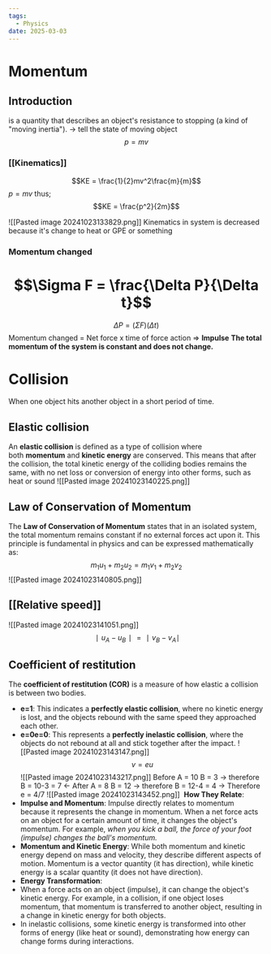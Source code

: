 ```yaml
---
tags:
  - Physics
date: 2025-03-03
---
```

# Momentum
## Introduction 

is a quantity that describes an object's resistance to stopping (a kind of "moving inertia"). -> tell the state of moving object
$$p = mv$$
### [[Kinematics]] 
$$KE = \frac{1}{2}mv^2\frac{m}{m}$$
$p = mv$ thus; 
$$KE = \frac{p^2}{2m}$$

![[Pasted image 20241023133829.png]]
Kinematics in system is decreased because it's change to heat or GPE or something
### Momentum changed
$$\Sigma F = \frac{\Delta P}{\Delta t}$$
=
$$\Delta P = (\Sigma F)(\Delta t)$$
Momentum changed =  Net force x time of force action => **Impulse**
**The total momentum of the system is constant and does not change.**
# Collision
When one object hits another object in a short period of time.
## Elastic collision
An **elastic collision** is defined as a type of collision where both **momentum** and **kinetic energy** are conserved. This means that after the collision, the total kinetic energy of the colliding bodies remains the same, with no net loss or conversion of energy into other forms, such as heat or sound
![[Pasted image 20241023140225.png]]
## Law of Conservation of Momentum
The **Law of Conservation of Momentum** states that in an isolated system, the total momentum remains constant if no external forces act upon it. This principle is fundamental in physics and can be expressed mathematically as:
$$m_1u_1+m_2u_2=m_1v_1+m_2v_2$$
![[Pasted image 20241023140805.png]]
## [[Relative speed]]
![[Pasted image 20241023141051.png]]
$$∣u_A​−u_B​∣=∣v_B​−v_A​∣$$
## Coefficient of restitution
The **coefficient of restitution (COR)** is a measure of how elastic a collision is between two bodies.
- **e=1**: This indicates a **perfectly elastic collision**, where no kinetic energy is lost, and the objects rebound with the same speed they approached each other.
- **e=0e=0**: This represents a **perfectly inelastic collision**, where the objects do not rebound at all and stick together after the impact.
![[Pasted image 20241023143147.png]]
$$v = eu$$
![[Pasted image 20241023143217.png]]
Before A = 10 B = 3 -> therefore B = 10-3 = 7 <-
After A = 8 B = 12 -> therefore B = 12-4 = 4 ->
Therefore e = 4/7
![[Pasted image 20241023143452.png]]
​
**How They Relate**:
- **Impulse and Momentum**: Impulse directly relates to momentum because it represents the change in momentum. When a net force acts on an object for a certain amount of time, it changes the object's momentum. For example, *when you kick a ball, the force of your foot (impulse) changes the ball's momentum.*
- **Momentum and Kinetic Energy**: While both momentum and kinetic energy depend on mass and velocity, they describe different aspects of motion. Momentum is a vector quantity (it has direction), while kinetic energy is a scalar quantity (it does not have direction).
- **Energy Transformation**:
- When a force acts on an object (impulse), it can change the object's kinetic energy. For example, in a collision, if one object loses momentum, that momentum is transferred to another object, resulting in a change in kinetic energy for both objects.
- In inelastic collisions, some kinetic energy is transformed into other forms of energy (like heat or sound), demonstrating how energy can change forms during interactions.
